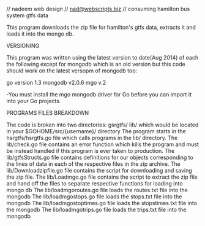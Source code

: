 // nadeem web design
// nad@webscripts.biz 
// consuming hamilton bus system gtfs data


This program downloads the zip file for hamilton's gtfs data, extracts it and loads it into the mongo db.


VERSIONING

This program was written using the latest version to date(Aug 2014) of each the following except for mongodb which is an old version but this code should work on the latest versopm of mongodb too:

go version 1.3
mongodb v2.0.6
mgo v.2

-You must install the mgo mongodb driver for Go before you can import it into your Go projects.

PROGRAMS FILES BREAKDOWN

The code is broken into two directories: gsrgtfs/  lib/ which would be located in your $GOHOME/src/{username}/ directory
The program starts in the hsrgtfs/hsrgtfs.go file which calls programs in the lib/ directory.
The lib/check.go file contains an error function which kills the program and must be instead handled if this program is ever taken to production.
The lib/gtfsStructs.go file contains definitions for our objects corresponding to the lines of data in each of the respective files in the zip archive. 
The lib/Downloadzipfile.go file contains the script for downloading and saving the zip file.
The lib/Loadmgo.go file contains the script to extract the zip file and hand off the files to separate respective functions for loading into mongo db
The lib/loadmgoroutes.go file loads the routes.txt file into the mongodb
The lib/loadmgostops.go file loads the stops.txt file into the mongodb
The lib/loadmgostoptimes.go file loads the stopstimes.txt file into the mongodb
The lib/loadmgotrips.go file loads the trips.txt file into the mongodb
